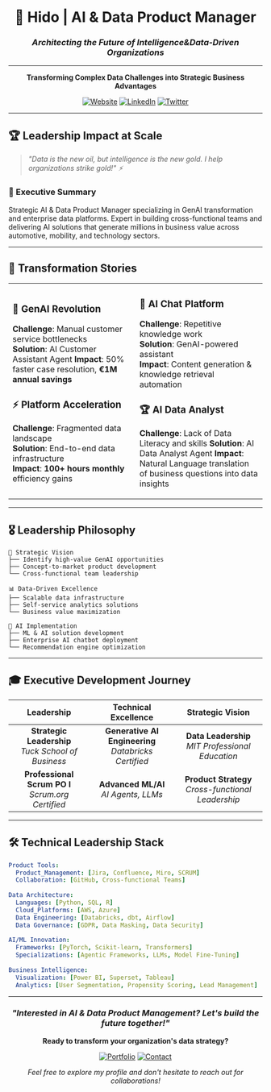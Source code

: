<div align="center">

# 🎯 Hido | AI & Data Product Manager
### *Architecting the Future of Intelligence&Data-Driven Organizations*

---

**Transforming Complex Data Challenges into Strategic Business Advantages**

[![Website](https://img.shields.io/badge/🌐_Website-heyhido.com-FF6B6B?style=for-the-badge)](https://heyhido.com)
[![LinkedIn](https://img.shields.io/badge/LinkedIn-heyhido-0077B5?style=for-the-badge&logo=linkedin)](https://linkedin.com/in/heyhido)
[![Twitter](https://img.shields.io/badge/Twitter-heyhido-1DA1F2?style=for-the-badge&logo=twitter)](https://twitter.com/heyhido)

</div>

---

## 🏆 Leadership Impact at Scale

> *"Data is the new oil, but intelligence is the new gold. I help organizations strike gold!" ⚡*

### 💼 Executive Summary
Strategic AI & Data Product Manager specializing in GenAI transformation and enterprise data platforms. Expert in building cross-functional teams and delivering AI solutions that generate millions in business value across automotive, mobility, and technology sectors.

---

## 🚀 Transformation Stories

<table>
<tr>
<td width="50%">

### 🤖 **GenAI Revolution**
**Challenge**: Manual customer service bottlenecks  
**Solution**: AI Customer Assistant Agent
**Impact**: 50% faster case resolution, **€1M annual savings**

### ⚡ **Platform Acceleration**
**Challenge**: Fragmented data landscape  
**Solution**: End-to-end data infrastructure  
**Impact**: **100+ hours monthly** efficiency gains

</td>
<td width="50%">

### 🎯 **AI Chat Platform**
**Challenge**: Repetitive knowledge work  
**Solution**: GenAI-powered assistant  
**Impact**: Content generation & knowledge retrieval automation

### 🏆 **AI Data Analyst**
**Challenge**: Lack of Data Literacy and skills
**Solution**: AI Data Analyst Agent
**Impact**: Natural Language translation of business questions into data insights

</td>
</tr>
</table>


---

## 🎖️ Leadership Philosophy

```
🎯 Strategic Vision
├── Identify high-value GenAI opportunities
├── Concept-to-market product development
└── Cross-functional team leadership

📊 Data-Driven Excellence
├── Scalable data infrastructure
├── Self-service analytics solutions
└── Business value maximization

🤖 AI Implementation
├── ML & AI solution development
├── Enterprise AI chatbot deployment
└── Recommendation engine optimization
```

---

## 🎓 Executive Development Journey

| **Leadership** | **Technical Excellence** | **Strategic Vision** |
|:---:|:---:|:---:|
| **Strategic Leadership**<br>*Tuck School of Business* | **Generative AI Engineering**<br>*Databricks Certified* | **Data Leadership**<br>*MIT Professional Education* |
| **Professional Scrum PO I**<br>*Scrum.org Certified* | **Advanced ML/AI**<br>*AI Agents, LLMs* | **Product Strategy**<br>*Cross-functional Leadership* |

---

## 🛠️ Technical Leadership Stack

```yaml
Product Tools:
  Product_Management: [Jira, Confluence, Miro, SCRUM]
  Collaboration: [GitHub, Cross-functional Teams]
  
Data Architecture:
  Languages: [Python, SQL, R]
  Cloud_Platforms: [AWS, Azure]
  Data Engineering: [Databricks, dbt, Airflow]
  Data Governance: [GDPR, Data Masking, Data Security]
  
AI/ML Innovation:
  Frameworks: [PyTorch, Scikit-learn, Transformers]
  Specializations: [Agentic Frameworks, LLMs, Model Fine-Tuning]
  
Business Intelligence:
  Visualization: [Power BI, Superset, Tableau]
  Analytics: [User Segmentation, Propensity Scoring, Lead Management]
```


---

<div align="center">

### *"Interested in AI & Data Product Management? Let's build the future together!"*

**Ready to transform your organization's data strategy?**

[![Portfolio](https://img.shields.io/badge/Website-4ECDC4?style=for-the-badge&logo=github)](https://github.com/heyhido)
[![Contact](https://img.shields.io/badge/Let's_Connect-FF6B6B?style=for-the-badge&logo=mail)](mailto:heyhido@duck.com)

*Feel free to explore my profile and don't hesitate to reach out for collaborations!*

</div>

